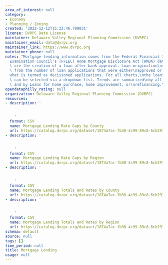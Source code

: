 ```yaml
---
area_of_interest: null
category:
- Economy
- Planning / Zoning
created: '2022-12-12T15:32:46.709031'
license: DVRPC Data License
maintainer: Delaware Valley Regional Planning Commission (DVRPC)
maintainer_email: data@dvrpc.org
maintainer_link: https://www.dvrpc.org
maintainer_phone: null
notes: "Mortgage lending information comes from the Federal Financial Institutions\n\
  Examination Council's (FFIEC) Home Mortgage Disclosure Act (HMDA) data. Loan\noriginations\
  \ are the creation of a loan after bank approval. Loan origination\nrates are calculated\
  \ from the number of loan applications that were either\napproved or denied\u2014\
  what is termed as decisioned applications. For all charts,\nthe loan\u2019s purpose\
  \ can be selected via a dropdown list. Trends are summarized\nby all loan purposes\
  \ and by Loans for home purchase, home improvement, or\nrefinancing.\n\n"
opendataphilly_rating: null
organization: Delaware Valley Regional Planning Commission (DVRPC)
resources:
- description: '


    '
  format: CSV
  name: Mortgage Lending Rate Gaps by County
  url: https://catalog.dvrpc.org/dataset/1874a7ac-fb38-4c99-89c8-6cb291693345/resource/e1d4da24-ec22-4d1a-9a23-764ee13b27de/download/mortgage_lending.rate_gaps_by_county.csv
- description: '


    '
  format: CSV
  name: Mortgage Lending Rate Gaps by Region
  url: https://catalog.dvrpc.org/dataset/1874a7ac-fb38-4c99-89c8-6cb291693345/resource/913d69ca-3f7d-4c3f-9da9-26cbf54475ff/download/mortgage_lending.rate_gaps_by_region.csv
- description: '


    '
  format: CSV
  name: Mortgage Lending Totals and Rates by County
  url: https://catalog.dvrpc.org/dataset/1874a7ac-fb38-4c99-89c8-6cb291693345/resource/c21a3ffd-86ef-4b45-a1db-1dfb215a1fe3/download/mortgage_lending.totals_and_rates_by_county.csv
- description: '


    '
  format: CSV
  name: Mortgage Lending Totals and Rates by Region
  url: https://catalog.dvrpc.org/dataset/1874a7ac-fb38-4c99-89c8-6cb291693345/resource/d68a3a14-4929-44a2-8705-8c075f45db95/download/mortgage_lending.totals_and_rates_by_region.csv
schema: default
source: null
tags: []
time_period: null
title: Mortgage Lending
usage: null
---
```

